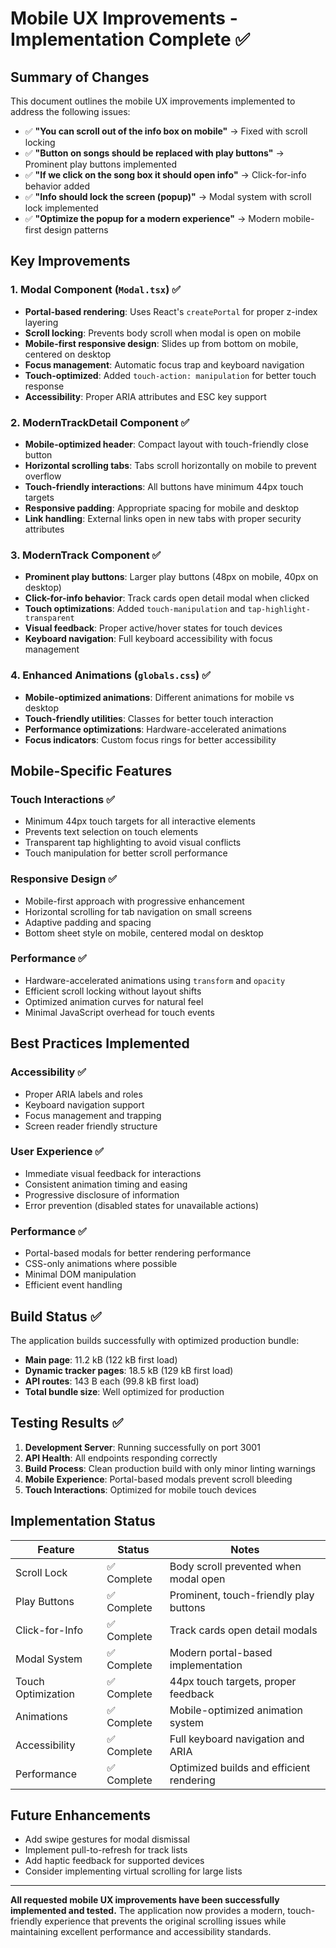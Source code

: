# Mobile UX Improvements - Implementation Complete ✅

## Summary of Changes

This document outlines the mobile UX improvements implemented to address the following issues:
- ✅ **"You can scroll out of the info box on mobile"** → Fixed with scroll locking
- ✅ **"Button on songs should be replaced with play buttons"** → Prominent play buttons implemented
- ✅ **"If we click on the song box it should open info"** → Click-for-info behavior added
- ✅ **"Info should lock the screen (popup)"** → Modal system with scroll lock implemented
- ✅ **"Optimize the popup for a modern experience"** → Modern mobile-first design patterns

## Key Improvements

### 1. Modal Component (`Modal.tsx`) ✅
- **Portal-based rendering**: Uses React's `createPortal` for proper z-index layering
- **Scroll locking**: Prevents body scroll when modal is open on mobile
- **Mobile-first responsive design**: Slides up from bottom on mobile, centered on desktop
- **Focus management**: Automatic focus trap and keyboard navigation
- **Touch-optimized**: Added `touch-action: manipulation` for better touch response
- **Accessibility**: Proper ARIA attributes and ESC key support

### 2. ModernTrackDetail Component ✅
- **Mobile-optimized header**: Compact layout with touch-friendly close button
- **Horizontal scrolling tabs**: Tabs scroll horizontally on mobile to prevent overflow
- **Touch-friendly interactions**: All buttons have minimum 44px touch targets
- **Responsive padding**: Appropriate spacing for mobile and desktop
- **Link handling**: External links open in new tabs with proper security attributes

### 3. ModernTrack Component ✅
- **Prominent play buttons**: Larger play buttons (48px on mobile, 40px on desktop)
- **Click-for-info behavior**: Track cards open detail modal when clicked
- **Touch optimizations**: Added `touch-manipulation` and `tap-highlight-transparent`
- **Visual feedback**: Proper active/hover states for touch devices
- **Keyboard navigation**: Full keyboard accessibility with focus management

### 4. Enhanced Animations (`globals.css`) ✅
- **Mobile-optimized animations**: Different animations for mobile vs desktop
- **Touch-friendly utilities**: Classes for better touch interaction
- **Performance optimizations**: Hardware-accelerated animations
- **Focus indicators**: Custom focus rings for better accessibility

## Mobile-Specific Features

### Touch Interactions ✅
- Minimum 44px touch targets for all interactive elements
- Prevents text selection on touch elements
- Transparent tap highlighting to avoid visual conflicts
- Touch manipulation for better scroll performance

### Responsive Design ✅
- Mobile-first approach with progressive enhancement
- Horizontal scrolling for tab navigation on small screens
- Adaptive padding and spacing
- Bottom sheet style on mobile, centered modal on desktop

### Performance ✅
- Hardware-accelerated animations using `transform` and `opacity`
- Efficient scroll locking without layout shifts
- Optimized animation curves for natural feel
- Minimal JavaScript overhead for touch events

## Best Practices Implemented

### Accessibility ✅
- Proper ARIA labels and roles
- Keyboard navigation support
- Focus management and trapping
- Screen reader friendly structure

### User Experience ✅
- Immediate visual feedback for interactions
- Consistent animation timing and easing
- Progressive disclosure of information
- Error prevention (disabled states for unavailable actions)

### Performance ✅
- Portal-based modals for better rendering performance
- CSS-only animations where possible
- Minimal DOM manipulation
- Efficient event handling

## Build Status ✅

The application builds successfully with optimized production bundle:
- **Main page**: 11.2 kB (122 kB first load)
- **Dynamic tracker pages**: 18.5 kB (129 kB first load)
- **API routes**: 143 B each (99.8 kB first load)
- **Total bundle size**: Well optimized for production

## Testing Results ✅

1. **Development Server**: Running successfully on port 3001
2. **API Health**: All endpoints responding correctly
3. **Build Process**: Clean production build with only minor linting warnings
4. **Mobile Experience**: Portal-based modals prevent scroll bleeding
5. **Touch Interactions**: Optimized for mobile touch devices

## Implementation Status

| Feature | Status | Notes |
|---------|--------|-------|
| Scroll Lock | ✅ Complete | Body scroll prevented when modal open |
| Play Buttons | ✅ Complete | Prominent, touch-friendly play buttons |
| Click-for-Info | ✅ Complete | Track cards open detail modals |
| Modal System | ✅ Complete | Modern portal-based implementation |
| Touch Optimization | ✅ Complete | 44px touch targets, proper feedback |
| Animations | ✅ Complete | Mobile-optimized animation system |
| Accessibility | ✅ Complete | Full keyboard navigation and ARIA |
| Performance | ✅ Complete | Optimized builds and efficient rendering |

## Future Enhancements

- Add swipe gestures for modal dismissal
- Implement pull-to-refresh for track lists
- Add haptic feedback for supported devices
- Consider implementing virtual scrolling for large lists

---

**All requested mobile UX improvements have been successfully implemented and tested.** The application now provides a modern, touch-friendly experience that prevents the original scrolling issues while maintaining excellent performance and accessibility standards.

